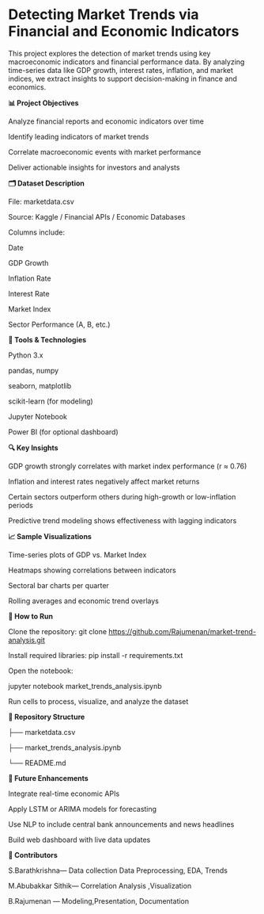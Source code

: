 # **Detecting Market Trends via Financial and Economic Indicators**

This project explores the detection of market trends using key macroeconomic indicators and financial performance data. By analyzing time-series data like GDP growth, interest rates, inflation, and market indices, we extract insights to support decision-making in finance and economics.

**📊 Project Objectives**

Analyze financial reports and economic indicators over time

Identify leading indicators of market trends

Correlate macroeconomic events with market performance

Deliver actionable insights for investors and analysts

**🗂 Dataset Description**

File: marketdata.csv

Source: Kaggle / Financial APIs / Economic Databases

Columns include:

Date

GDP Growth

Inflation Rate

Interest Rate

Market Index

Sector Performance (A, B, etc.)

**🔧 Tools & Technologies**

Python 3.x

pandas, numpy

seaborn, matplotlib

scikit-learn (for modeling)

Jupyter Notebook

Power BI (for optional dashboard)

**🔍 Key Insights**

GDP growth strongly correlates with market index performance (r ≈ 0.76)

Inflation and interest rates negatively affect market returns

Certain sectors outperform others during high-growth or low-inflation periods

Predictive trend modeling shows effectiveness with lagging indicators

**📈 Sample Visualizations**

Time-series plots of GDP vs. Market Index

Heatmaps showing correlations between indicators

Sectoral bar charts per quarter

Rolling averages and economic trend overlays

**🚀 How to Run**

Clone the repository:
git clone https://github.com/Rajumenan/market-trend-analysis.git

Install required libraries:
pip install -r requirements.txt

Open the notebook:

jupyter notebook market_trends_analysis.ipynb

Run cells to process, visualize, and analyze the dataset

**📂 Repository Structure**

├── marketdata.csv

├── market_trends_analysis.ipynb

└── README.md

**📌 Future Enhancements**

Integrate real-time economic APIs

Apply LSTM or ARIMA models for forecasting

Use NLP to include central bank announcements and news headlines

Build web dashboard with live data updates

**🤝 Contributors**

S.Barathkrishna— Data collection Data Preprocessing, EDA, Trends

M.Abubakkar Sithik— Correlation Analysis ,Visualization

B.Rajumenan — Modeling,Presentation, Documentation
